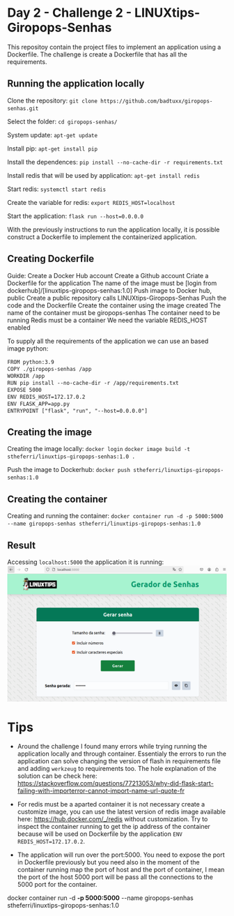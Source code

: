 # Day 2 - Challenge 2 - LINUXtips-Giropops-Senhas

This repositoy contain the project files to implement an application using a Dockerfile.
The challenge is create a Dockerfile that has all the requirements.

## Running the application locally

Clone the repository:
`git clone https://github.com/badtuxx/giropops-senhas.git`

Select the folder:
`cd giropops-senhas/`

System update:
`apt-get update`

Install pip:
`apt-get install pip`

Install the dependences:
`pip install --no-cache-dir -r requirements.txt`

Install redis that will be used by application:
`apt-get install redis`

Start redis:
`systemctl start redis`

Create the variable for redis:
`export REDIS_HOST=localhost`

Start the application:
`flask run --host=0.0.0.0`

With the previously instructions to run the application locally, it is possible construct a Dockerfile to implement the containerized application.

## Creating Dockerfile

Guide:
Create a Docker Hub account
Create a Github account
Criate a Dockerfile for the application
The name of the image must be [login from dockerhub]/[linuxtips-giropops-senhas:1.0]
Push image to Docker hub, public
Create a public repository calls LINUXtips-Giropops-Senhas
Push the code and the Dockerfile
Create the container using the image created
The name of the container must be giropops-senhas
The container need to be running
Redis must be a container
We need the variable REDIS_HOST enabled

To supply all the requirements of the application we can use an based image python:
```
FROM python:3.9
COPY ./giropops-senhas /app
WORKDIR /app
RUN pip install --no-cache-dir -r /app/requirements.txt
EXPOSE 5000
ENV REDIS_HOST=172.17.0.2
ENV FLASK_APP=app.py
ENTRYPOINT ["flask", "run", "--host=0.0.0.0"]
```

## Creating the image

Creating the image locally:
`docker login`
`docker image build -t stheferri/linuxtips-giropops-senhas:1.0 .`

Push the image to Dockerhub:
`docker push stheferri/linuxtips-giropops-senhas:1.0`

## Creating the container

Creating and running the container:
`docker container run -d -p 5000:5000 --name giropops-senhas stheferri/linuxtips-giropops-senhas:1.0`

## Result

Accessing `localhost:5000` the application it is running:
![result](https://github.com/stheferrix/LINUXtips-Giropops-Senhas/blob/main/password-generator.PNG "password-generator.PNG")

# Tips

- Around the challenge I found many errors while trying running the application locally and through container.
Essentialy the errors to run the application can solve changing the version of flash in requirements file and adding `werkzeug` to requirements too. The hole explanation of the solution can be check here: https://stackoverflow.com/questions/77213053/why-did-flask-start-failing-with-importerror-cannot-import-name-url-quote-fr

- For redis must be a aparted container it is not necessary create a customize image, you can use the latest version of redis image available here: https://hub.docker.com/_/redis without customization. Try to inspect the container running to get the ip address of the container because will be used on Dockerfile by the application `ENV REDIS_HOST=172.17.0.2`.

- The application will run over the port:5000. You need to expose the port in Dockerfile previously but you need also in the moment of the container running map the port of host and the port of container, I mean the port of the host 5000 port will be pass all the connections to the 5000 port for the container.

docker container run -d **-p 5000:5000** --name giropops-senhas stheferri/linuxtips-giropops-senhas:1.0

